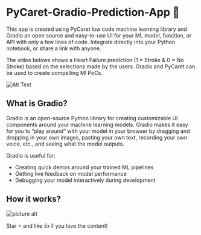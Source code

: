 # PyCaret-Gradio-Prediction-App 🔮
This app is created using PyCaret low code machine learning library and Gradio an open source and easy-to-use UI for your ML model, function, or API with only a few lines of code. Integrate directly into your Python notebook, or share a link with anyone.

The video belows shows a Heart Failure prediction (1 = Stroke & 0 = No Stroke) based on the selections made by the users. Gradio and PyCaret can be used to create compelling Ml PoCs. 

![Alt Text](https://github.com/skappal7/PyCaret-Gradio-Prediction-App/blob/main/PyCaret%20Gradio.gif)

## What is Gradio?
Gradio is an open-source Python library for creating customizable UI components around your machine learning models. Gradio makes it easy for you to “play around” with your model in your browser by dragging and dropping in your own images, pasting your own text, recording your own voice, etc., and seeing what the model outputs.

Gradio is useful for:

* Creating quick demos around your trained ML pipelines
* Getting live feedback on model performance
* Debugging your model interactively during development

## How it works?

![picture alt](https://github.com/skappal7/PyCaret-Gradio-Prediction-App/blob/main/PyCaretGradio.png)

Star ⭐ and like 👍 if you love the content!
